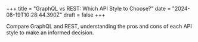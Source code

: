 +++
title = "GraphQL vs REST: Which API Style to Choose?"
date = "2024-08-19T10:28:44.390Z"
draft = false
+++

  Compare GraphQL and REST, understanding the pros and cons of each API style to make an informed decision.
        